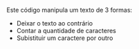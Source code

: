 Este código manipula um texto de 3 formas: 
 - Deixar o texto ao contrário
 - Contar a quantidade de caracteres
 - Subistituir um caractere por outro
